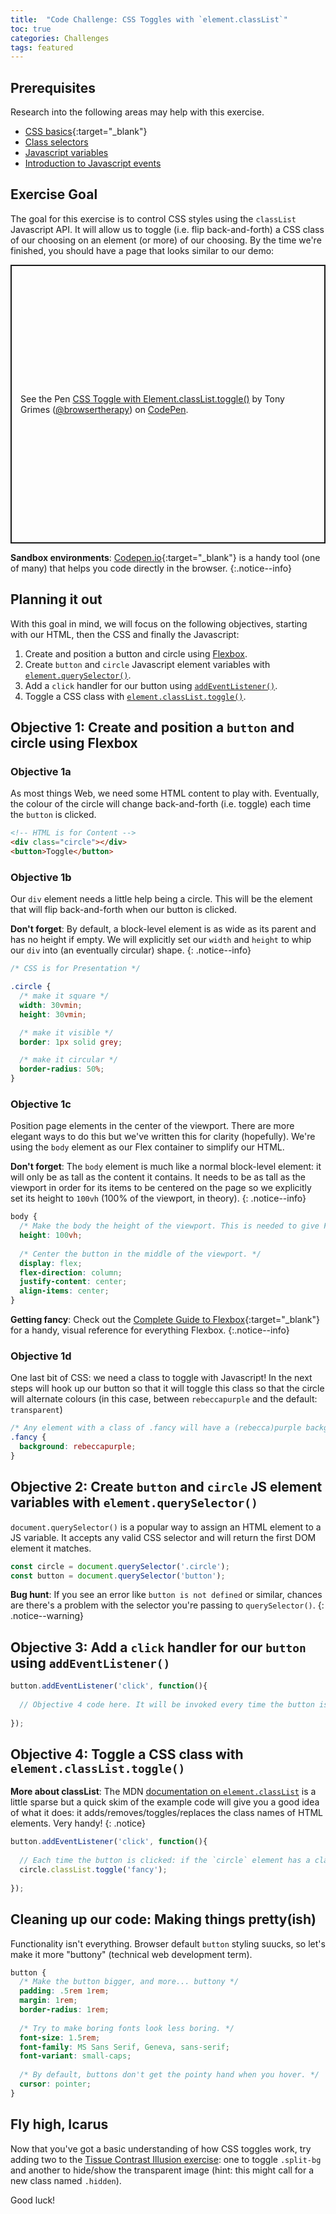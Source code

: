 ```yaml
---
title:  "Code Challenge: CSS Toggles with `element.classList`"
toc: true
categories: Challenges
tags: featured
---
```

## Prerequisites
Research into the following areas may help with this exercise.
- [CSS basics](https://developer.mozilla.org/en-US/docs/Learn/Getting_started_with_the_web/CSS_basics){:target="_blank"}
- [Class selectors](https://css-tricks.com/almanac/selectors/c/class/)
- [Javascript variables](https://developer.mozilla.org/en-US/docs/Learn/JavaScript/First_steps/Variables)
- [Introduction to Javascript events](https://developer.mozilla.org/en-US/docs/Learn/JavaScript/Building_blocks/Events)

## Exercise Goal
The goal for this exercise is to control CSS styles using the `classList` Javascript API. It will allow us to toggle (i.e. flip back-and-forth) a CSS class of our choosing on an element (or more) of our choosing. By the time we're finished, you should have a page that looks similar to our demo:

<p class="codepen" data-height="446" data-theme-id="light" data-default-tab="result" data-user="browsertherapy" data-slug-hash="jOWdRze" style="height: 446px; box-sizing: border-box; display: flex; align-items: center; justify-content: center; border: 2px solid; margin: 1em 0; padding: 1em;" data-pen-title="CSS Toggle with Element.classList.toggle()">
  <span>See the Pen <a href="https://codepen.io/browsertherapy/pen/jOWdRze">
  CSS Toggle with Element.classList.toggle()</a> by Tony Grimes (<a href="https://codepen.io/browsertherapy">@browsertherapy</a>)
  on <a href="https://codepen.io">CodePen</a>.</span>
</p>
<script async src="https://static.codepen.io/assets/embed/ei.js"></script>

**Sandbox environments**: [Codepen.io](https://www.codepen.io){:target="_blank"} is a handy tool (one of many) that helps you code directly in the browser.
{:.notice--info}

## Planning it out
With this goal in mind, we will focus on the following objectives, starting with our HTML, then the CSS and finally the Javascript:

1. Create and position a button and circle using [Flexbox](https://css-tricks.com/snippets/css/a-guide-to-flexbox/).
2. Create `button` and `circle` Javascript element variables with [`element.querySelector()`](#Finding_the_first_element_matching_a_classhttps://developer.mozilla.org/en-US/docs/Web/API/Document/querySelector).
3. Add a `click` handler for our button using [`addEventListener()`](https://developer.mozilla.org/en-US/docs/Learn/JavaScript/Building_blocks/Events#addEventListener_and_removeEventListener).
4. Toggle a CSS class with [`element.classList.toggle()`](https://developer.mozilla.org/en-US/docs/Web/API/Element/classList).

## Objective 1: Create and position a `button` and circle using Flexbox

### Objective 1a
As most things Web, we need some HTML content to play with. Eventually, the colour of the circle will change back-and-forth (i.e. toggle) each time the `button` is clicked.

```html
<!-- HTML is for Content -->
<div class="circle"></div>
<button>Toggle</button>
```

### Objective 1b
Our `div` element needs a little help being a circle. This will be the element that will flip back-and-forth when our button is clicked.

**Don't forget**: By default, a block-level element is as wide as its parent and has no height if empty. We will explicitly set our `width` and `height` to whip our `div` into (an eventually circular) shape.
{: .notice--info}

```css
/* CSS is for Presentation */

.circle {
  /* make it square */
  width: 30vmin;
  height: 30vmin;

  /* make it visible */
  border: 1px solid grey;

  /* make it circular */
  border-radius: 50%;
}
```

### Objective 1c
Position page elements in the center of the viewport. There are more elegant ways to do this but we've written this for clarity (hopefully). We're using the `body` element as our Flex container to simplify our HTML.

**Don't forget**: The `body` element is much like a normal block-level element: it will only be as tall as the content it contains. It needs to be as tall as the viewport in order for its items to be centered on the page so we explicitly set its height to `100vh` (100% of the viewport, in theory).
{: .notice--info}

```css
body {
  /* Make the body the height of the viewport. This is needed to give Flexbox room to operate. */
  height: 100vh;
  
  /* Center the button in the middle of the viewport. */
  display: flex;
  flex-direction: column;
  justify-content: center;
  align-items: center;
}
```

**Getting fancy**: Check out the [Complete Guide to Flexbox](https://css-tricks.com/snippets/css/a-guide-to-flexbox/){:target="_blank"} for a handy, visual reference for everything Flexbox.
{:.notice--info}

### Objective 1d
One last bit of CSS: we need a class to toggle with Javascript! In the next steps will hook up our button so that it will toggle this class so that the circle will alternate colours (in this case, between `rebeccapurple` and the default: `transparent`)

```css
/* Any element with a class of .fancy will have a (rebecca)purple background. */
.fancy {
  background: rebeccapurple;
}
```

## Objective 2: Create `button` and `circle` JS element variables with `element.querySelector()`
`document.querySelector()` is a popular way to assign an HTML element to a JS variable. It accepts any valid CSS selector and will return the first DOM element it matches.

```js
const circle = document.querySelector('.circle');
const button = document.querySelector('button');
```

**Bug hunt**: If you see an error like `button is not defined` or similar, chances are there's a problem with the selector you're passing to `querySelector()`.
{: .notice--warning}

## Objective 3: Add a `click` handler for our `button` using `addEventListener()`

```js
button.addEventListener('click', function(){
  
  // Objective 4 code here. It will be invoked every time the button is clicked.
  
});
```

## Objective 4: Toggle a CSS class with `element.classList.toggle()`

**More about classList**: The MDN [documentation on `element.classList`](https://developer.mozilla.org/en-US/docs/Web/API/Element/classList) is a little sparse but a quick skim of the example code will give you a good idea of what it does: it adds/removes/toggles/replaces the class names of HTML elements. Very handy!
{: .notice}

```js
button.addEventListener('click', function(){
  
  // Each time the button is clicked: if the `circle` element has a class of .fancy, remove it. If .fancy is already absent, add it.
  circle.classList.toggle('fancy');
  
});
```

## Cleaning up our code: Making things pretty(ish)
Functionality isn't everything. Browser default `button` styling suucks, so let's make it more "buttony" (technical web development term).

```css
button {
  /* Make the button bigger, and more... buttony */
  padding: .5rem 1rem;
  margin: 1rem;
  border-radius: 1rem;
  
  /* Try to make boring fonts look less boring. */
  font-size: 1.5rem;
  font-family: MS Sans Serif, Geneva, sans-serif;
  font-variant: small-caps;
  
  /* By default, buttons don't get the pointy hand when you hover. */
  cursor: pointer;
}
```

## Fly high, Icarus
Now that you've got a basic understanding of how CSS toggles work, try adding two to the [Tissue Contrast Illusion exercise](http://localhost:4000/challenges/tissue-contrast/): one to toggle `.split-bg` and another to hide/show the transparent image (hint: this might call for a new class named `.hidden`).

Good luck!

